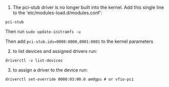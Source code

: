1.  The pci-stub driver is no longer built into the kernel. Add this single line to the 'etc/modules-load.d/modules.conf':

```
pci-stub
```

Then run `sudo update-initramfs -u`

Then add `pci-stub.ids=0000:0000,0001:0001` to the kernel parameters

2. to list devices and assigned drivers run:

```
driverctl -v list-devices
```

3. to assign a driver to the device run:

```
driverctl set-override 0000:03:00.0 amdgpu # or vfio-pci
```
